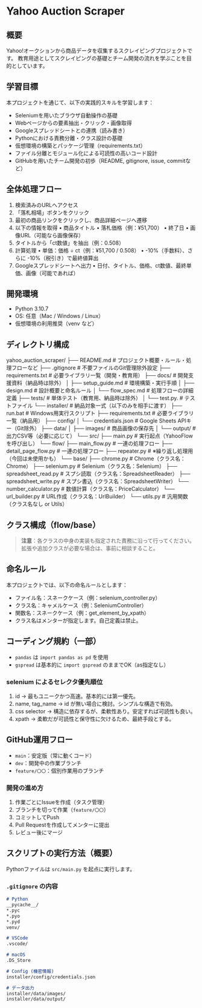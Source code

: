 # Yahoo Auction Scraper


## 概要
Yahoo!オークションから商品データを収集するスクレイピングプロジェクトです。
教育用途としてスクレイピングの基礎とチーム開発の流れを学ぶことを目的としています。


## 学習目標
本プロジェクトを通じて、以下の実践的スキルを学習します：

- Seleniumを用いたブラウザ自動操作の基礎
- Webページからの要素抽出・クリック・画像取得
- Googleスプレッドシートとの連携（読み書き）
- Pythonにおける責務分離・クラス設計の基礎
- 仮想環境の構築とパッケージ管理（requirements.txt）
- ファイル分離とモジュール化による可読性の高いコード設計
- GitHubを用いたチーム開発の初歩（README, gitignore, issue, commitなど）


## 全体処理フロー
1.	検索済みのURLへアクセス
2.	「落札相場」ボタンをクリック
3.	最初の商品リンクをクリックし、商品詳細ページへ遷移
4.	以下の情報を取得
    •	商品タイトル
    •	落札価格（例：¥51,700）
    •	終了日
    •	画像URL（可能なら画像保存）
5.	タイトルから「ct数値」を抽出（例：0.508）
6.	計算処理
    •	単価：価格 ÷ ct（例：¥51,700 / 0.508）
    •	-10%（手数料）、さらに -10%（税引き）で最終値算出
7.	Googleスプレッドシートへ出力
    •	日付、タイトル、価格、ct数値、最終単価、画像（可能であれば）


## 開発環境
- Python 3.10.7
- OS: 任意（Mac / Windows / Linux）
- 仮想環境の利用推奨（venv など）


## ディレクトリ構成
yahoo_auction_scraper/
├── README.md                      # プロジェクト概要・ルール・処理フローなど
├── .gitignore                     # 不要ファイルのGit管理除外設定
├── requirements.txt               # 必要ライブラリ一覧（開発・教育用）
├── docs/                          # 開発支援資料（納品時は除外）
│   ├── setup_guide.md             # 環境構築・実行手順
│   ├── design.md                  # 設計概要と命名ルール
│   └── flow_spec.md               # 処理フローの詳細定義
├── tests/                         # 単体テスト（教育用、納品時は除外）
│   └── test.py.                   # テストファイル
└── installer/                     # 納品対象一式（以下のみを相手に渡す）
    ├── run.bat                    # Windows用実行スクリプト
    ├── requirements.txt           # 必要ライブラリ一覧（納品用）
    ├── config/
    │   └── credentials.json       # Google Sheets APIキー（Git除外）
    ├── data/
    │   ├── images/                # 商品画像の保存先
    │   └── output/                # 出力CSV等（必要に応じて）
    └── src/
        ├── main.py                # 実行起点（YahooFlowを呼び出し）
        └── flow/
            ├── main_flow.py          # 一連の処理フロー
            ├── detail_page_flow.py   # 一連の処理フロー
            ├── repeater.py           # ※繰り返し処理用（今回は未使用かも）
            └── base/
                ├── chrome.py              # Chrome（クラス名：Chrome）
                ├── selenium.py            # Selenium（クラス名：Selenium）
                ├── spreadsheet_read.py    # スプシ読取（クラス名：SpreadsheetReader）
                ├── spreadsheet_write.py   # スプシ書込（クラス名：SpreadsheetWriter）
                └── number_calculator.py   # 数値計算（クラス名：PriceCalculator）
                └── url_builder.py         # URL作成（クラス名：UrlBuilder）
                └── utils.py               # 汎用関数（クラス名なし or Utils）


## クラス構成（flow/base）
<!-- TODO 後でまとめる -->

> **注意**：各クラスの中身の実装も指定された責務に沿って行ってください。
> 拡張や追加クラスが必要な場合は、事前に相談すること。


## 命名ルール

本プロジェクトでは、以下の命名ルールとします：

- ファイル名：スネークケース（例：selenium_controller.py）
- クラス名：キャメルケース（例：SeleniumController）
- 関数名：スネークケース（例：get_element_by_xpath）
- クラス名はメンターが指定します。自己定義は禁止。


## コーディング規約（一部）

- `pandas` は `import pandas as pd` を使用
- `gspread` は基本的に `import gspread` のままでOK（as指定なし）



### selenium によるセレクタ優先順位
1.	id  → 最もユニークかつ高速。基本的には第一優先。
2.	name, tag_name → id が無い場合に検討。シンプルな構造で有効。
3.	css selector → 構造に依存するが、柔軟性あり。安定すれば可読性も良い。
4.	xpath → 柔軟だが可読性と保守性に欠けるため、最終手段とする。


## GitHub運用フロー
- `main`：安定版（常に動くコード）
- `dev`：開発中の作業ブランチ
- `feature/〇〇`：個別作業用のブランチ


### 開発の進め方
1. 作業ごとにIssueを作成（タスク管理）
2. ブランチを切って作業（`feature/〇〇`）
3. コミットしてPush
4. Pull Requestを作成してメンターに提出
5. レビュー後にマージ


## スクリプトの実行方法（概要）
Pythonファイルは `src/main.py` を起点に実行します。



### `.gitignore` の内容
```markdown
# Python
__pycache__/
*.pyc
*.pyo
*.pyd
venv/

# VSCode
.vscode/

# macOS
.DS_Store

# Config (機密情報)
installer/config/credentials.json

# データ出力
installer/data/images/
installer/data/output/
